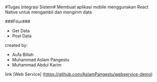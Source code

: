 #Tugas Integrasi Sistem#
Membuat aplikasi mobile menggunakan React Native untuk mengambil dan mengirim data

###Fitur###
* Get Data
* Post Data


created by:
* Aufa Billah
* Muhammad Aslam Pangestu
* Muhammad Abdul Karim


link [Web Service] (https://github.com/AslamPangestu/webservice-demo)